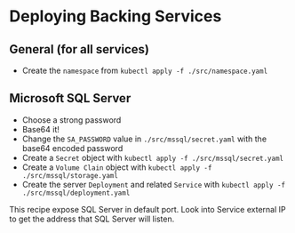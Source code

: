 # Deploying Backing Services

## General (for all services)

- Create the `namespace` from `kubectl apply -f ./src/namespace.yaml`

## Microsoft SQL Server

- Choose a strong password
- Base64 it!
- Change the `SA_PASSWORD` value in `./src/mssql/secret.yaml` with the base64 encoded password
- Create a `Secret` object with `kubectl apply -f ./src/mssql/secret.yaml`
- Create a `Volume Clain` object with `kubectl apply -f ./src/mssql/storage.yaml`
- Create the server `Deployment` and related `Service` with `kubectl apply -f ./src/mssql/deployment.yaml`

This recipe expose SQL Server in default port. Look into Service external IP to get the address that SQL Server will listen.
